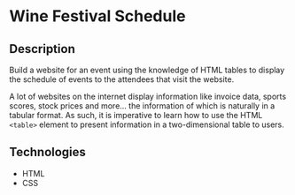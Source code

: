 # Wine Festival Schedule

## Description

Build a website for an event using the knowledge of HTML tables to display
the schedule of events to the attendees that visit the website.

A lot of websites on the internet display information like invoice data, sports scores, stock prices and more... the information of which is naturally in a tabular format. As such, it is imperative to learn how to use the HTML ```<table>``` element to present information in a two-dimensional table to users.

## Technologies

+ HTML
+ CSS